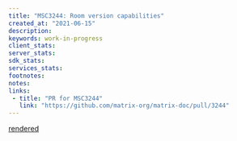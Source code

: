 ```yaml
---
title: "MSC3244: Room version capabilities"
created_at: "2021-06-15"
description:
keywords: work-in-progress
client_stats:
server_stats:
sdk_stats:
services_stats:
footnotes:
notes:
links:
 - title: "PR for MSC3244"
   link: "https://github.com/matrix-org/matrix-doc/pull/3244"
---
```

[rendered](https://github.com/BillCarsonFr/matrix-doc/blob/bca/room_version_capabilities/proposals/3244-room-version-capabilities.md)
